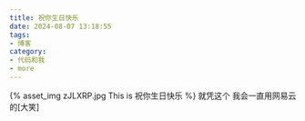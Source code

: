 ```yaml
---
title: 祝你生日快乐
date: 2024-08-07 13:18:55
tags:
- 博客
category:
- 代码和我
- more
---
```

{% asset_img zJLXRP.jpg This is 祝你生日快乐 %}
就凭这个 我会一直用网易云的[大笑]
